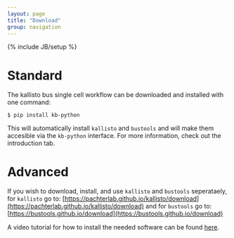 ```yaml
---
layout: page
title: "Download"
group: navigation
---
```


{% include JB/setup %}

# Standard
The kallisto bus single cell workflow can be downloaded and installed with one command:
```
$ pip install kb-python
```
This will automatically install `kallisto` and `bustools` and will make them accesible via the `kb-python` interface. For more information, check out the introduction tab.

# Advanced
If you wish to download, install, and use `kallisto` and `bustools` seperataely, for `kallisto` go to: [https://pachterlab.github.io/kallisto/download](https://pachterlab.github.io/kallisto/download) and for `bustools` go to: [https://bustools.github.io/download](https://bustools.github.io/download)

A video tutorial for how to install the needed software can be found [here](https://youtu.be/thvtp7Ik6ts).

